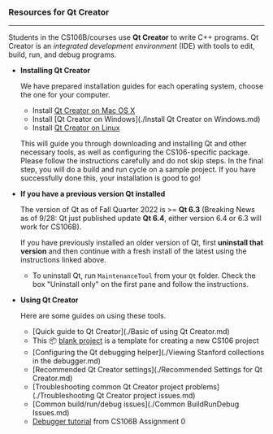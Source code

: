 ### Resources for Qt Creator

***

Students in the CS106B/courses use **Qt Creator** to write C++ programs. Qt Creator is an *integrated development environment* (IDE) with tools to edit, build, run, and debug programs.

- **Installing Qt Creator**

  We have prepared installation guides for each operating system, choose the one for your computer.

  - Install [Qt Creator on Mac OS X](https://web.stanford.edu/dept/cs_edu/resources/qt/install-mac)
  - Install [Qt Creator on Windows](./Install Qt Creator on Windows.md)
  - Install [Qt Creator on Linux](https://web.stanford.edu/dept/cs_edu/resources/qt/install-linux)

  This will guide you through downloading and installing Qt and other necessary tools, as well as configuring the CS106-specific package. Please follow the instructions carefully and do not skip steps. In the final step, you will do a build and run cycle on a sample project. If you have successfully done this, your installation is good to go!

- **If you have a previous version Qt installed**

  The version of Qt as of Fall Quarter 2022 is >= **Qt 6.3** (Breaking News as of 9/28: Qt just published update **Qt 6.4**, either version 6.4 or 6.3 will work for CS106B).

  If you have previously installed an older version of Qt, first **uninstall that version** and then continue with a fresh install of the latest using the instructions linked above.

  - To uninstall Qt, run `MaintenanceTool` from your `Qt` folder. Check the box "Uninstall only" on the first pane and follow the instructions.

- **Using Qt Creator**

  Here are some guides on using these tools.

  - [Quick guide to Qt Creator](./Basic of using Qt Creator.md)
  - This 📦 [blank project](./BlankProject.zip) is a template for creating a new CS106 project
  - [Configuring the Qt debugging helper](./Viewing Stanford collections in the debugger.md)
  - [Recommended Qt Creator settings](./Recommended Settings for Qt Creator.md)
  - [Troubleshooting common Qt Creator project problems](./Troubleshooting Qt Creator project issues.md)
  - [Common build/run/debug issues](./Common BuildRunDebug Issues.md)
  - [Debugger tutorial](./DebuggerTutorial.pdf) from CS106B Assignment 0